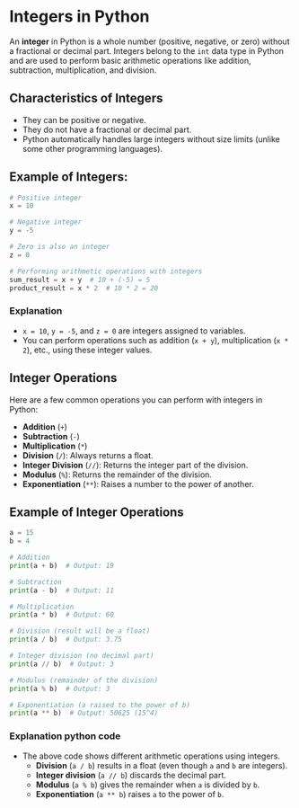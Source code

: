 # Integers in Python

An **integer** in Python is a whole number (positive, negative, or zero) without a fractional or decimal part. Integers belong to the `int` data type in Python and are used to perform basic arithmetic operations like addition, subtraction, multiplication, and division.

## Characteristics of Integers

- They can be positive or negative.
- They do not have a fractional or decimal part.
- Python automatically handles large integers without size limits (unlike some other programming languages).

## Example of Integers:

```python
# Positive integer
x = 10

# Negative integer
y = -5

# Zero is also an integer
z = 0

# Performing arithmetic operations with integers
sum_result = x + y  # 10 + (-5) = 5
product_result = x * 2  # 10 * 2 = 20
```

### Explanation

- `x = 10`, `y = -5`, and `z = 0` are integers assigned to variables.
- You can perform operations such as addition (`x + y`), multiplication (`x * 2`), etc., using these integer values.

## Integer Operations

Here are a few common operations you can perform with integers in Python:

- **Addition** (`+`)
- **Subtraction** (`-`)
- **Multiplication** (`*`)
- **Division** (`/`): Always returns a float.
- **Integer Division** (`//`): Returns the integer part of the division.
- **Modulus** (`%`): Returns the remainder of the division.
- **Exponentiation** (`**`): Raises a number to the power of another.

## Example of Integer Operations

```python
a = 15
b = 4

# Addition
print(a + b)  # Output: 19

# Subtraction
print(a - b)  # Output: 11

# Multiplication
print(a * b)  # Output: 60

# Division (result will be a float)
print(a / b)  # Output: 3.75

# Integer division (no decimal part)
print(a // b)  # Output: 3

# Modulus (remainder of the division)
print(a % b)  # Output: 3

# Exponentiation (a raised to the power of b)
print(a ** b)  # Output: 50625 (15^4)
```

### Explanation python code

- The above code shows different arithmetic operations using integers.
  - **Division** (`a / b`) results in a float (even though `a` and `b` are integers).
  - **Integer division** (`a // b`) discards the decimal part.
  - **Modulus** (`a % b`) gives the remainder when `a` is divided by `b`.
  - **Exponentiation** (`a ** b`) raises `a` to the power of `b`.
